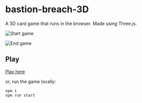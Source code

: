 # bastion-breach-3D
A 3D card game that runs in the browser. Made using Three.js.

![Start game](https://i.imgur.com/RoaxhIi.png)

![End game](https://i.imgur.com/C6o6jCr.png)

## Play

[Play here](https://bastion-breach-3d.herokuapp.com/index.html)

or, run the game locally:

```
npm i
npm run start
```

